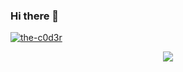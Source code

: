 ### Hi there 👋

[![the-c0d3r](https://github-readme-stats.vercel.app/api?username=the-c0d3r&count_private=true&show_icons=true&theme=transparent&include_all_commits=true&exclude_repo=greenTicks&hide_border=true&card_width=840)](https://github.com/o0th)

<p align="center">
  <a href="https://skillicons.dev">
    <img src="https://skillicons.dev/icons?i=c,cpp,cmake,docker,kafka,py,raspberrypi,bash,neovim,linux&theme=dark" />
  </a>
</p>
